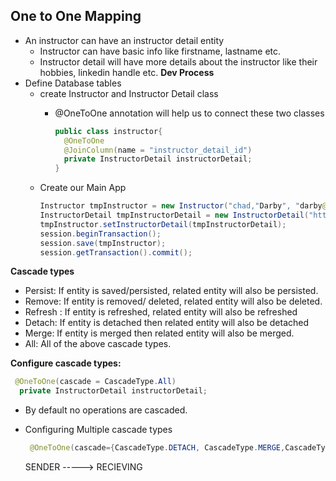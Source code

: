 ## One to One Mapping ##
- An instructor can have an instructor detail entity
	- Instructor can have basic info like firstname, lastname etc.
	- Instructor detail will have more details about the instructor like their hobbies, linkedin handle etc.
**Dev Process**	
- Define Database tables
	- create Instructor and Instructor Detail class
		- @OneToOne annotation will help us to connect these two classes
	
		  ``` java
          public class instructor{
            @OneToOne
            @JoinColumn(name = "instructor_detail_id")
            private InstructorDetail instructorDetail;
          }
  - Create our Main App
	  ```java
      Instructor tmpInstructor = new Instructor("chad,"Darby", "darby@luv3code.com");
      InstructorDetail tmpInstructorDetail = new InstructorDetail("https://youtube.com","Luv 2 code");
      tmpInstructor.setInstructorDetail(tmpInstructorDetail);
      session.beginTransaction();
      session.save(tmpInstructor);
      session.getTransaction().commit();
    ```

**Cascade types**
 - Persist: If entity is saved/persisted, related entity will also be persisted.
 - Remove: If entity is removed/ deleted, related entity will also be deleted.
 - Refresh : If entity is refreshed, related entity will also be refreshed
 - Detach: If entity is detached then related entity will also be detached
 - Merge: If entity is merged then related entity will also be merged.
 - All: All of the above cascade types.

**Configure cascade types:**  
  ``` java
   @OneToOne(cascade = CascadeType.All)
    private InstructorDetail instructorDetail;
  ```
 - By default no operations are cascaded.
 - Configuring Multiple cascade types
   ``` java
    @OneToOne(cascade={CascadeType.DETACH, CascadeType.MERGE,CascadeType.PERSIST, CascadeType.REFRESH, CascadeType.REMOVE});
   ```

	SENDER -----> RECIEVING

